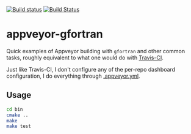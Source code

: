 [![Build status](https://ci.appveyor.com/api/projects/status/2ii31f21pg3duips?svg=true)](https://ci.appveyor.com/project/scivision/appveyor-gfortran)
[![Build Status](https://travis-ci.org/scivision/appveyor-gfortran.svg?branch=master)](https://travis-ci.org/scivision/appveyor-gfortran)
# appveyor-gfortran

Quick examples of Appveyor building with `gfortran` and other common tasks, roughly equivalent to what one would do with 
[Travis-CI](https://www.scivision.co/travis-ci-examples/).

Just like Travis-CI, I don't configure any of the per-repo dashboard configuration, I do everything through [.appveyor.yml](.appveyor.yml).


## Usage
```sh
cd bin
cmake ..
make
make test
```
